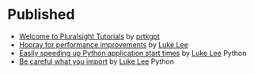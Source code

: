 # Published

- [Welcome to Pluralsight Tutorials](http://pskb-stage.herokuapp.com/review/welcome-to-pluralsight-tutorials) by [prtkgpt](http://pskb-stage.herokuapp.com/user/prtkgpt) 
- [Hooray for performance improvements](http://pskb-stage.herokuapp.com/review/hooray-for-performance-improvements) by [Luke Lee](http://pskb-stage.herokuapp.com/user/durden) 
- [Easily speeding up Python application start times](/review/easily-speeding-up-python-application-start-times) by [Luke Lee](/user/durden) Python
- [Be careful what you import](/review/be-careful-what-you-import) by [Luke Lee](/user/durden) Python